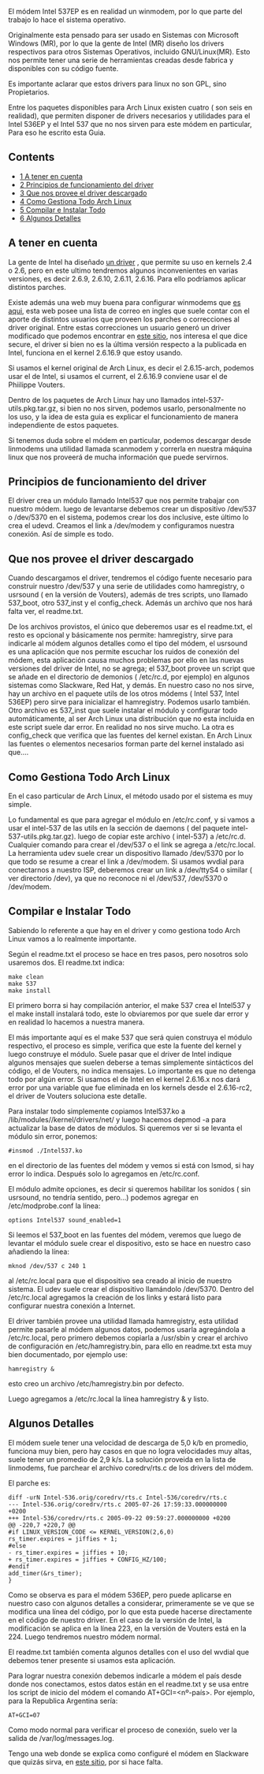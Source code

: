 El módem Intel 537EP es en realidad un winmodem, por lo que parte del trabajo lo hace el sistema operativo.

Originalmente esta pensado para ser usado en Sistemas con Microsoft Windows (MR), por lo que la gente de Intel (MR) diseño los drivers respectivos para otros Sistemas Operativos, incluido GNU/Linux(MR). Esto nos permite tener una serie de herramientas creadas desde fabrica y disponibles con su código fuente.

Es importante aclarar que estos drivers para linux no son GPL, sino Propietarios.

Entre los paquetes disponibles para Arch Linux existen cuatro ( son seis en realidad), que permiten disponer de drivers necesarios y utilidades para el Intel 536EP y el Intel 537 que no nos sirven para este módem en particular, Para eso he escrito esta Guia.

## Contents

*   [1 A tener en cuenta](#A_tener_en_cuenta)
*   [2 Principios de funcionamiento del driver](#Principios_de_funcionamiento_del_driver)
*   [3 Que nos provee el driver descargado](#Que_nos_provee_el_driver_descargado)
*   [4 Como Gestiona Todo Arch Linux](#Como_Gestiona_Todo_Arch_Linux)
*   [5 Compilar e Instalar Todo](#Compilar_e_Instalar_Todo)
*   [6 Algunos Detalles](#Algunos_Detalles)

## A tener en cuenta

La gente de Intel ha diseñado [un driver](http://downloadfinder.intel.com/scripts-df/filter_results.asp?strOSs=39&strTypes=DRV&ProductID=1230&OSFullName=Linux*&submit=Go!) , que permite su uso en kernels 2.4 o 2.6, pero en este ultimo tendremos algunos inconvenientes en varias versiones, es decir 2.6.9, 2.6.10, 2.6.11, 2.6.16\. Para ello podríamos aplicar distintos parches.

Existe además una web muy buena para configurar winmodems que [es aqui](http://linmodems.org), esta web posee una lista de correo en ingles que suele contar con el aporte de distintos usuarios que proveen los parches o correcciones al driver original. Entre estas correcciones un usuario generó un driver modificado que podemos encontrar en [este sitio](http://linmodems.technion.ac.il/packages/Intel/Philippe.Vouters/), nos interesa el que dice secure, el driver si bien no es la última versión respecto a la publicada en Intel, funciona en el kernel 2.6.16.9 que estoy usando.

Si usamos el kernel original de Arch Linux, es decir el 2.6.15-arch, podemos usar el de Intel, si usamos el current, el 2.6.16.9 conviene usar el de Phiilippe Vouters.

Dentro de los paquetes de Arch Linux hay uno llamados intel-537-utils.pkg.tar.gz, si bien no nos sirven, podemos usarlo, personalmente no los uso, y la idea de esta guia es explicar el funcionamiento de manera independiente de estos paquetes.

Si tenemos duda sobre el módem en particular, podemos descargar desde linmodems una utilidad llamada scanmodem y correrla en nuestra máquina linux que nos proveerá de mucha información que puede servirnos.

## Principios de funcionamiento del driver

El driver crea un módulo llamado Intel537 que nos permite trabajar con nuestro módem. luego de levantarse debemos crear un dispositivo /dev/537 o /dev/5370 en el sistema, podemos crear los dos inclusive, este último lo crea el udevd. Creamos el link a /dev/modem y configuramos nuestra conexión. Así de simple es todo.

## Que nos provee el driver descargado

Cuando descargamos el driver, tendremos el código fuente necesario para construir nuestro /dev/537 y una serie de utilidades como hamregistry, o usrsound ( en la versión de Vouters), además de tres scripts, uno llamado 537_boot, otro 537_inst y el config_check. Además un archivo que nos hará falta ver, el readme.txt.

De los archivos provistos, el único que deberemos usar es el readme.txt, el resto es opcional y básicamente nos permite: hamregistry, sirve para indicarle al módem algunos detalles como el tipo del módem, el usrsound es una aplicación que nos permite escuchar los ruidos de conexión del módem, esta aplicación causa muchos problemas por ello en las nuevas versiones del driver de Intel, no se agrega; el 537_boot provee un script que se añade en el directorio de demonios ( /etc/rc.d, por ejemplo) en algunos sistemas como Slackware, Red Hat, y demás. En nuestro caso no nos sirve, hay un archivo en el paquete utils de los otros módems ( Intel 537, Intel 536EP) pero sirve para inicializar el hamregistry. Podemos usarlo también. Otro archivo es 537_inst que suele instalar el módulo y configurar todo automáticamente, al ser Arch Linux una distribución que no esta incluida en este script suele dar error. En realidad no nos sirve mucho. La otra es config_check que verifica que las fuentes del kernel existan. En Arch Linux las fuentes o elementos necesarios forman parte del kernel instalado asi que....

## Como Gestiona Todo Arch Linux

En el caso particular de Arch Linux, el método usado por el sistema es muy simple.

Lo fundamental es que para agregar el módulo en /etc/rc.conf, y si vamos a usar el intel-537 de las utils en la sección de daemons ( del paquete intel-537-utils.pkg.tar.gz). luego de copiar este archivo ( intel-537) a /etc/rc.d. Cualquier comando para crear el /dev/537 o el link se agrega a /etc/rc.local. La herramienta udev suele crear un dispositivo llamado /dev/5370 por lo que todo se resume a crear el link a /dev/modem. Si usamos wvdial para conectarnos a nuestro ISP, deberemos crear un link a /dev/ttyS4 o similar ( ver directorio /dev), ya que no reconoce ni el /dev/537, /dev/5370 o /dev/modem.

## Compilar e Instalar Todo

Sabiendo lo referente a que hay en el driver y como gestiona todo Arch Linux vamos a lo realmente importante.

Según el readme.txt el proceso se hace en tres pasos, pero nosotros solo usaremos dos. El readme.txt indica:

```
make clean
make 537
make install

```

El primero borra si hay compilación anterior, el make 537 crea el Intel537 y el make install instalará todo, este lo obviaremos por que suele dar error y en realidad lo hacemos a nuestra manera.

El más importante aquí es el make 537 que será quien construya el módulo respectivo, el proceso es simple, verifica que este la fuente del kernel y luego construye el módulo. Suele pasar que el driver de Intel indique algunos mensajes que suelen deberse a temas simplemente sintácticos del código, el de Vouters, no indica mensajes. Lo importante es que no detenga todo por algún error. Si usamos el de Intel en el kernel 2.6.16.x nos dará error por una variable que fue eliminada en los kernels desde el 2.6.16-rc2, el driver de Vouters soluciona este detalle.

Para instalar todo simplemente copiamos Intel537.ko a /lib/modules/<version-kernel>/kernel/drivers/net/ y luego hacemos depmod -a para actualizar la base de datos de módulos. Si queremos ver si se levanta el módulo sin error, ponemos:

```
#insmod ./Intel537.ko

```

en el directorio de las fuentes del módem y vemos si está con lsmod, si hay error lo indica. Después solo lo agregamos en /etc/rc.conf.

El módulo admite opciones, es decir si queremos habilitar los sonidos ( sin usrsound, no tendría sentido, pero...) podemos agregar en /etc/modprobe.conf la línea:

```
options Intel537 sound_enabled=1

```

Si leemos el 537_boot en las fuentes del módem, veremos que luego de levantar el módulo suele crear el dispositivo, esto se hace en nuestro caso añadiendo la línea:

```
mknod /dev/537 c 240 1

```

al /etc/rc.local para que el dispositivo sea creado al inicio de nuestro sistema. El udev suele crear el dispositivo llamándolo /dev/5370\. Dentro del /etc/rc.local agregamos la creación de los links y estará listo para configurar nuestra conexión a Internet.

El driver también provee una utilidad llamada hamregistry, esta utilidad permite pasarle al módem algunos datos, podemos usarla agregándola a /etc/rc.local, pero primero debemos copiarla a /usr/sbin y crear el archivo de configuración en /etc/hamregistry.bin, para ello en readme.txt esta muy bien documentado, por ejemplo use:

```
hamregistry & 

```

esto creo un archivo /etc/hamregistry.bin por defecto.

Luego agregamos a /etc/rc.local la línea hamregistry & y listo.

## Algunos Detalles

El módem suele tener una velocidad de descarga de 5,0 k/b en promedio, funciona muy bien, pero hay casos en que no logra velocidades muy altas, suele tener un promedio de 2,9 k/s. La solución proveida en la lista de linmodems, fue parchear el archivo coredrv/rts.c de los drivers del módem.

El parche es:

```
diff -urN Intel-536.orig/coredrv/rts.c Intel-536/coredrv/rts.c
--- Intel-536.orig/coredrv/rts.c 2005-07-26 17:59:33.000000000
+0200
+++ Intel-536/coredrv/rts.c 2005-09-22 09:59:27.000000000 +0200
@@ -220,7 +220,7 @@
#if LINUX_VERSION_CODE <= KERNEL_VERSION(2,6,0)
rs_timer.expires = jiffies + 1;
#else
- rs_timer.expires = jiffies + 10;
+ rs_timer.expires = jiffies + CONFIG_HZ/100;
#endif
add_timer(&rs_timer);
}

```

Como se observa es para el módem 536EP, pero puede aplicarse en nuestro caso con algunos detalles a considerar, primeramente se ve que se modifica una línea del código, por lo que esta puede hacerse directamente en el código de nuestro driver. En el caso de la versión de Intel, la modificación se aplica en la línea 223, en la versión de Vouters está en la 224\. Luego tendremos nuestro módem normal.

El readme.txt también comenta algunos detalles con el uso del wvdial que debemos tener presente si usamos esta aplicación.

Para lograr nuestra conexión debemos indicarle a módem el país desde donde nos conectamos, estos datos están en el readme.txt y se usa entre los script de inicio del módem el comando AT+GCI=<nº-país>. Por ejemplo, para la Republica Argentina sería:

```
AT+GCI=07

```

Como modo normal para verificar el proceso de conexión, suelo ver la salida de /var/log/messages.log.

Tengo una web donde se explica como configuré el módem en Slackware que quizás sirva, en [este sitio](http://ar.geocities.com/javara2305/config_modem.html), por si hace falta.